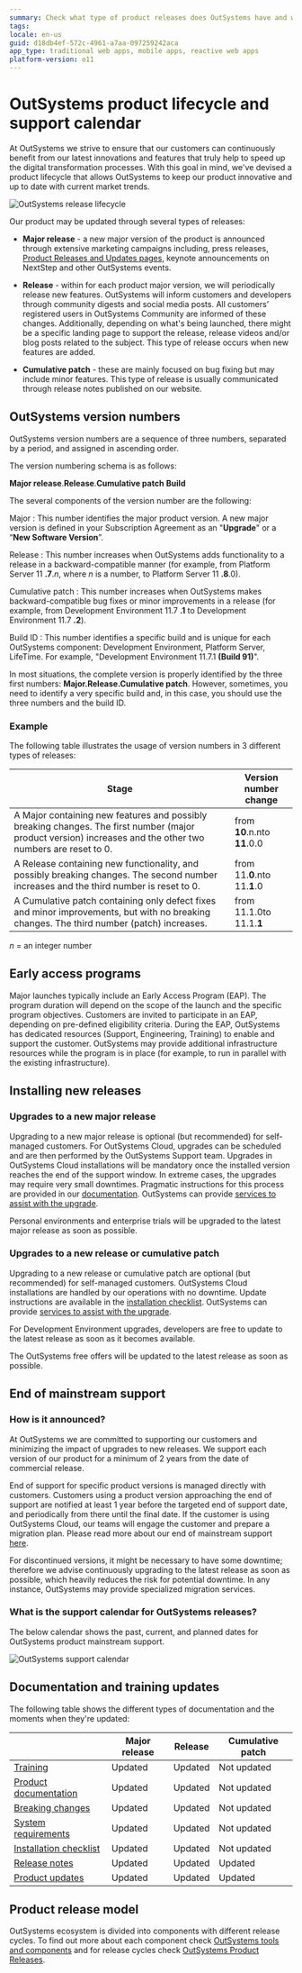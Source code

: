 ```yaml
---
summary: Check what type of product releases does OutSystems have and what you can expect from each one. Details about how OutSystems versions are numbered.
tags: 
locale: en-us
guid: d18db4ef-572c-4961-a7aa-097259242aca
app_type: traditional web apps, mobile apps, reactive web apps
platform-version: o11
---
```


# OutSystems product lifecycle and support calendar

At OutSystems we strive to ensure that our customers can continuously benefit from our latest innovations and features that truly help to speed up the digital transformation processes. With this goal in mind, we've devised a product lifecycle that allows OutSystems to keep our product innovative and up to date with current market trends.

![OutSystems release lifecycle](images/product-lifecycle-diag.png)

Our product may be updated through several types of releases:

* **Major release** - a new major version of the product is announced through extensive marketing campaigns including, press releases, [Product Releases and Updates pages](https://www.outsystems.com/product-updates/), keynote announcements on NextStep and other OutSystems events.

* **Release** -  within for each product major version, we will periodically release new features. OutSystems will inform customers and developers through community digests and social media posts. All customers’ registered users in OutSystems Community are informed of these changes. Additionally, depending on what's being launched, there might be a specific landing page to support the release, release videos and/or blog posts related to the subject. This type of release occurs when new features are added.

* **Cumulative patch** - these are mainly focused on bug fixing but may include minor features. This type of release is usually communicated through release notes published on our website.

## OutSystems version numbers

OutSystems version numbers are a sequence of three numbers, separated by a period, and assigned in ascending order.

The version numbering schema is as follows:

**Major release**.**Release**.**Cumulative patch** **Build**

The several components of the version number are the following:

Major
:   This number identifies the major product version. A new major version is defined in your Subscription Agreement as an "**Upgrade**" or a “**New Software Version**”.

Release
:   This number increases when OutSystems adds functionality to a release in a backward-compatible manner (for example, from Platform Server 11 **.7**.*n*, where *n* is a number, to Platform Server 11 **.8**.0).

Cumulative patch
:   This number increases when OutSystems makes backward-compatible bug fixes or minor improvements in a release (for example, from Development Environment 11.7 **.1** to Development Environment 11.7 **.2**).

Build ID
:   This number identifies a specific build and is unique for each OutSystems component: Development Environment, Platform Server, LifeTime. For example, "Development Environment 11.7.1 **(Build 91)**".

In most situations, the complete version is properly identified by the three first numbers: **Major.Release.Cumulative patch**. However, sometimes, you need to identify a very specific build and, in this case, you should use the three numbers and the build ID.

### Example

The following table illustrates the usage of version numbers in 3 different types of releases:

| Stage | Version number change |
|---|---|
| A Major containing new features and possibly breaking changes. The first number (major product version) increases and the other two numbers are reset to 0. | from **10**.n.nto **11**.0.0 |
| A Release containing new functionality, and possibly breaking changes. The second number increases and the third number is reset to 0. | from 11.**0**.nto 11.**1**.0 |
| A Cumulative patch containing only defect fixes and minor improvements, but with no breaking changes. The third number (patch) increases. | from 11.1.0to 11.1.**1**  |


*n* = an integer number


## Early access programs

Major launches typically include an Early Access Program (EAP). The program duration will depend on the scope of the launch and the specific program objectives. Customers are invited to participate in an EAP, depending on pre-defined eligibility criteria. During the EAP, OutSystems has dedicated resources (Support, Engineering, Training) to enable and support the customer. OutSystems may provide additional infrastructure resources while the program is in place (for example, to run in parallel with the existing infrastructure).


## Installing new releases

### Upgrades to a new major release

Upgrading to a new major release is optional (but recommended) for self-managed customers. For OutSystems Cloud, upgrades can be scheduled and are then performed by the OutSystems Support team. Upgrades in OutSystems Cloud installations will be mandatory once the installed version reaches the end of the support window. In extreme cases, the upgrades may require very small downtimes. Pragmatic instructions for this process are provided in our [documentation](https://success.outsystems.com/Support/Enterprise_Customers/Upgrading/01_Upgrade_OutSystems_Platform). OutSystems can provide [services to assist with the upgrade](https://www.outsystems.com/evaluation-guide/professional-services).

Personal environments and enterprise trials will be upgraded to the latest major release as soon as possible.


### Upgrades to a new release or cumulative patch

Upgrading to a new release or cumulative patch are optional (but recommended) for self-managed customers. OutSystems Cloud installations are handled by our operations with no downtime. Update instructions are available in the [installation checklist](https://www.outsystems.com/Downloads/search/). OutSystems can provide [services to assist with the upgrade](https://www.outsystems.com/evaluation-guide/professional-services).

For Development Environment upgrades, developers are free to update to the latest release as soon as it becomes available.

The OutSystems free offers will be updated to the latest release as soon as possible.


## End of mainstream support

### How is it announced?

At OutSystems we are committed to supporting our customers and minimizing the impact of upgrades to new releases. We support each version of our product for a minimum of 2 years from the date of commercial release.

End of support for specific product versions is managed directly with customers. Customers using a product version approaching the end of support are notified at least 1 year before the targeted end of support date, and periodically from there until the final date. If the customer is using OutSystems Cloud, our teams will engage the customer and prepare a migration plan. Please read more about our end of mainstream support [here](https://www.outsystems.com/legal/success/support-terms-and-service-level-agreements-sla-of-the-outsystems-software/#end-of-support-for-older-software-versions).

For discontinued versions, it might be necessary to have some downtime; therefore we advise continuously upgrading to the latest release as soon as possible, which heavily reduces the risk for potential downtime. In any instance, OutSystems may provide specialized migration services.

### What is the support calendar for OutSystems releases? 

The below calendar shows the past, current, and planned dates for OutSystems product mainstream support.

![OutSystems support calendar](images/product-lifecycle-cal-diag.png)


## Documentation and training updates

The following table shows the different types of documentation and the moments when they're updated:


| | Major release | Release | Cumulative patch |
|---|---|---|---|
| [Training](https://www.outsystems.com/learn) | Updated | Updated | Not updated |
| [Product documentation](https://success.outsystems.com/Documentation) | Updated | Updated | Not updated |
| [Breaking changes](https://success.outsystems.com/Support/Archive/11/OutSystems_Platform_side_effects_and_breaking_changes) | Updated | Updated | Not updated |
| [System requirements](https://success.outsystems.com/Documentation/11/Setting_Up_OutSystems/OutSystems_system_requirements) | Updated | Updated | Not updated |
| [Installation checklist](https://www.outsystems.com/Downloads/search/) | Updated | Updated | Not updated |
| [Release notes](https://success.outsystems.com/Support/Release_Notes) | Updated | Updated | Updated |
| [Product updates](https://www.outsystems.com/product-updates/) | Updated | Updated | Updated |

## Product release model

OutSystems ecosystem is divided into components with different release cycles. To find out more about each component check [OutSystems tools and components](https://www.outsystems.com/evaluation-guide/development-and-management-tools) and for release cycles check [OutSystems Product Releases](https://success.outsystems.com/Support/Enterprise_Customers/Upgrading/OutSystems_Release_Cycle).
